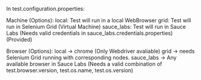 In test.configuration.properties:

Machine (Options):
local: Test will run in a local WebBrowser
grid: Test will run in Selenium Grid (Virtual Machine)
sauce_labs: Test will run in Sauce Labs (Needs valid credentials in sauce_labs.credentials.properties) (Provided)

Browser (Options):
local -> chrome (Only Webdriver avaliable)
grid -> needs Selenium Grid running with corresponding nodes.
sauce_labs -> Any available browser in Sauce Labs (Needs a valid combination of test.browser.version, test.os.name, test.os.version)
